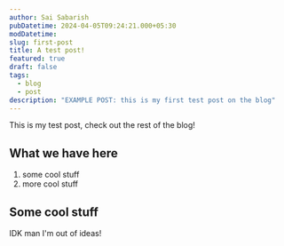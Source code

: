 ```yaml
---
author: Sai Sabarish
pubDatetime: 2024-04-05T09:24:21.000+05:30
modDatetime:
slug: first-post
title: A test post!
featured: true
draft: false
tags:
  - blog
  - post
description: "EXAMPLE POST: this is my first test post on the blog"
---
```


This is my test post, check out the rest of the blog!

## What we have here

1. some cool stuff
2. more cool stuff

## Some cool stuff

IDK man I'm out of ideas!
